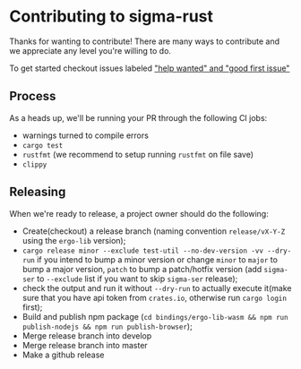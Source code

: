 # Contributing to sigma-rust

Thanks for wanting to contribute! There are many ways to contribute and we
appreciate any level you're willing to do.

To get started checkout issues labeled ["help wanted" and "good first issue"](https://github.com/ergoplatform/sigma-rust/labels/help%20wanted)

## Process
As a heads up, we'll be running your PR through the following CI jobs:
- warnings turned to compile errors
- `cargo test`
- `rustfmt` (we recommend to setup running `rustfmt` on file save)
- `clippy`

## Releasing
When we're ready to release, a project owner should do the following:

- Create(checkout) a release branch (naming convention `release/vX-Y-Z` using the `ergo-lib` version);
- `cargo release minor --exclude test-util --no-dev-version -vv --dry-run` if you intend to bump a minor version 
  or change `minor` to `major` to bump a major version, `patch` to bump a patch/hotfix version (add
  `sigma-ser` to `--exclude` list if you want to skip `sigma-ser` release);
- check the output and run it without `--dry-run` to actually execute it(make sure that you have api token from `crates.io`, otherwise run `cargo login` first);
- Build and publish npm package (`cd bindings/ergo-lib-wasm && npm run publish-nodejs && npm run publish-browser`);
- Merge release branch into develop
- Merge release branch into master
- Make a github release

